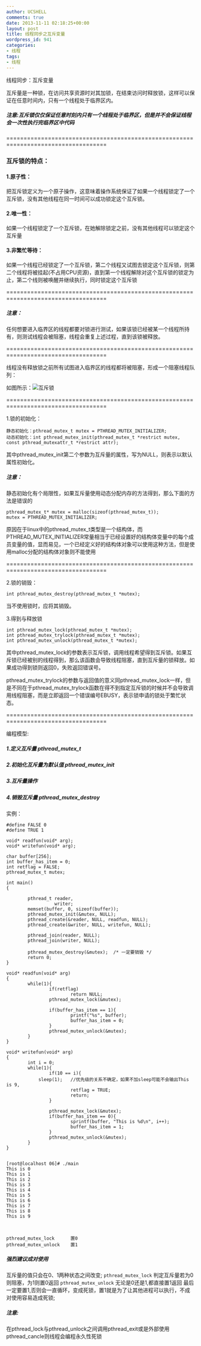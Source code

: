 ```yaml
---
author: UCSHELL
comments: true
date: 2013-11-11 02:18:25+00:00
layout: post
title: 线程同步之互斥变量
wordpress_id: 941
categories:
- 线程
tags:
- 线程
---
```


线程同步：互斥变量

互斥量是一种锁，在访问共享资源时对其加锁，在结束访问时释放锁，这样可以保证在任意时间内，只有一个线程处于临界区内。

##### 注意:互斥锁仅仅保证任意时刻内只有一个线程处于临界区，但是并不会保证线程会一次性执行完临界区中代码

===================================================================================

### 互斥锁的特点：

#### 1.原子性：

把互斥锁定义为一个原子操作，这意味着操作系统保证了如果一个线程锁定了一个互斥锁，没有其他线程在同一时间可以成功锁定这个互斥锁。

#### 2.唯一性：

如果一个线程锁定了一个互斥锁，在她解除锁定之前，没有其他线程可以锁定这个互斥量

#### 3.非繁忙等待：

如果一个线程已经锁定了一个互斥锁，第二个线程又试图去锁定这个互斥锁，则第二个线程将被挂起(不占用CPU资源)，直到第一个线程解除对这个互斥锁的锁定为止，第二个线则被唤醒并继续执行，同时锁定这个互斥锁

===================================================================================

##### 注意：

任何想要进入临界区的线程都要对锁进行测试，如果该锁已经被某一个线程所持有，则测试线程会被阻塞，线程会重复上述过程，直到该锁被释放。

===================================================================================

线程没有释放锁之前所有试图进入临界区的线程都将被阻塞，形成一个阻塞线程队列：

如图所示：![互斥锁](/uploads/2013/11/互斥锁-300x107.jpg)

===================================================================================

1.锁的初始化：
    
    静态初始化：pthread_mutex_t mutex = PTHREAD_MUTEX_INITIALIZER;
    动态初始化：int pthread_mutex_init(pthread_mutex_t *restrict mutex, const pthread_mutexattr_t *restrict attr);

其中pthread_mutex_init第二个参数为互斥量的属性，写为NULL，则表示以默认属性初始化。

##### 注意：

静态初始化有个局限性，如果互斥量使用动态分配内存的方法得到，那么下面的方法是错误的
    
    pthread_mutex_t* mutex = malloc(sizeof(pthread_mutex_t));
    mutex = PTHREAD_MUTEX_INITIALIZER;

原因在于linux中的pthread_mutex_t类型是一个结构体，而PTHREAD_MUTEX_INITIALIZER常量相当于已经设置好的结构体变量中的每个成员变量的值，显而易见，一个已经定义好的结构体对象可以使用这种方法，但是使用malloc分配的结构体对象则不能使用

===================================================================================

2.锁的销毁：
    
    int pthread_mutex_destroy(pthread_mutex_t *mutex);

当不使用锁时，应将其销毁。

3.得到与释放锁
    
    int pthread_mutex_lock(pthread_mutex_t *mutex);
    int pthread_mutex_trylock(pthread_mutex_t *mutex);
    int pthread_mutex_unlock(pthread_mutex_t *mutex);

其中pthread_mutex_lock的参数表示互斥锁，调用线程希望得到互斥锁。如果互斥锁已经被别的线程得到，那么该函数会导致线程阻塞，直到互斥量的锁释放。如果成功得到锁则返回0，失败返回错误号。

pthread_mutex_trylock的参数与返回值的意义同pthread_mutex_lock一样，但是不同在于pthread_mutex_trylock函数在得不到指定互斥锁的时候并不会导致调用线程阻塞，而是立即返回一个错误编号EBUSY，表示锁申请的锁处于繁忙状态。

===================================================================================


编程模型:

##### 1.定义互斥量 pthread_mutex_t
##### 2.初始化互斥量为默认值 pthread_mutex_init
##### 3.互斥量操作
##### 4.销毁互斥量 pthread_mutex_destroy


实例：
    
	#define FALSE 0
	#define TRUE 1
	
	void* readfun(void* arg);
	void* writefun(void* arg);
	
	char buffer[256];
	int buffer_has_item = 0;
	int retflag = FALSE;
	pthread_mutex_t mutex;
	
	int main()
	{
	
	        pthread_t reader,
	                  writer;
	        memset(buffer, 0, sizeof(buffer));
	        pthread_mutex_init(&mutex, NULL);
	        pthread_create(&reader, NULL, readfun, NULL);
	        pthread_create(&writer, NULL, writefun, NULL);
	
	        pthread_join(reader, NULL);
	        pthread_join(writer, NULL);
	
	        pthread_mutex_destroy(&mutex);	/* 一定要销毁 */
	        return 0;
	}
	
	void* readfun(void* arg)
	{
	        while(1){
	                if(retflag)
	                        return NULL;
	                pthread_mutex_lock(&mutex);
	
	                if(buffer_has_item == 1){
	                        printf("%s", buffer);
	                        buffer_has_item = 0;
	                }
	                pthread_mutex_unlock(&mutex);
	        }
	}
	
	void* writefun(void* arg)
	{
	        int i = 0;
	        while(1){
	                if(10 == i){
				sleep(1);	//优先级的关系不确定，如果不加sleep可能不会输出This is 9,
	                        retflag = TRUE;
	                        return;
	                }
	
	                pthread_mutex_lock(&mutex);
	                if(buffer_has_item == 0){
	                        sprintf(buffer, "This is %d\n", i++);
	                        buffer_has_item = 1;
	                }
	                pthread_mutex_unlock(&mutex);
	        }
	}
	
	
	[root@localhost 06]# ./main
	This is 0
	This is 1
	This is 2
	This is 3
	This is 4
	This is 5
	This is 6
	This is 7
	This is 8
	This is 9

	

	pthread_mutex_lock   	置0
	pthread_mutex_unlock	置1
##### 强烈建议成对使用

互斥量的值只会在0、1两种状态之间改变;
`pthread_mutex_lock` 判定互斥量若为0则阻塞，为1则置0返回
`pthread_mutex_unlock` 无论是0还是1,都直接置1返回
最后一定要置1,否则会一直循环，变成死锁，置1就是为了让其他进程可以执行，不成对使用容易造成死锁;


##### 注意:
在pthread_lock与pthread_unlock之间调用pthread_exit或是外部使用pthread_cancle则线程会编程永久性死锁





